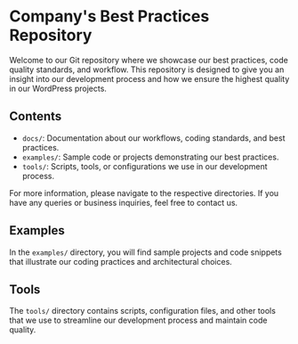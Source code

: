 # Company's Best Practices Repository

Welcome to our Git repository where we showcase our best practices, code quality standards, and workflow. This repository is designed to give you an insight into our development process and how we ensure the highest quality in our WordPress projects.

## Contents
- `docs/`: Documentation about our workflows, coding standards, and best practices.
- `examples/`: Sample code or projects demonstrating our best practices.
- `tools/`: Scripts, tools, or configurations we use in our development process.

For more information, please navigate to the respective directories. If you have any queries or business inquiries, feel free to contact us.
## Examples
In the `examples/` directory, you will find sample projects and code snippets that illustrate our coding practices and architectural choices.

## Tools
The `tools/` directory contains scripts, configuration files, and other tools that we use to streamline our development process and maintain code quality.